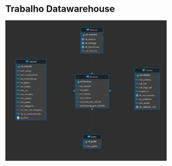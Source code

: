 
# Trabalho Datawarehouse

![](https://github.com/rayssa-eng/locacao_veiculos_big_data/blob/master/groups/diagram_r_(ours).jpg?raw=true)

